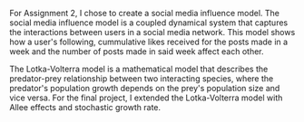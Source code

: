 For Assignment 2, I chose to create a social media influence model. The social media influence model is a coupled dynamical system that captures the interactions between users in a social media network. This model shows how a user's following, cummulative likes received for the posts made in a week and the number of posts made in said week affect each other.

The Lotka-Volterra model is a mathematical model that describes the predator-prey relationship between two interacting species, where the predator's population growth depends on the prey's population size and vice versa. For the final project, I extended the Lotka-Volterra model with Allee effects and stochastic growth rate. 
